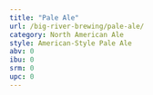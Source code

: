 ```yaml
---
title: "Pale Ale"
url: /big-river-brewing/pale-ale/
category: North American Ale
style: American-Style Pale Ale
abv: 0
ibu: 0
srm: 0
upc: 0
---
```


